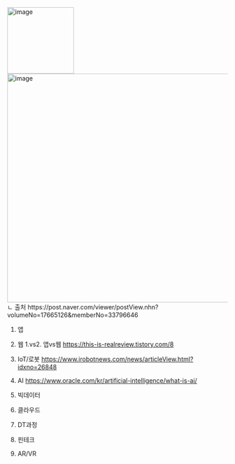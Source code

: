<img width="152" alt="image" src="https://user-images.githubusercontent.com/113709273/193288436-09591c26-ce66-48f8-a7a2-2058b36ed9fa.png">


<img width="523" alt="image" src="https://user-images.githubusercontent.com/113709273/193293103-61023a42-3e1a-48f1-9b95-1a864883b45e.png">
ㄴ 출처 https://post.naver.com/viewer/postView.nhn?volumeNo=17665126&memberNo=33796646


1. 앱



2. 웹
1.vs2. 앱vs웹
https://this-is-realreview.tistory.com/8

3. IoT/로봇
https://www.irobotnews.com/news/articleView.html?idxno=26848

4. AI
https://www.oracle.com/kr/artificial-intelligence/what-is-ai/

5. 빅데이터




6. 클라우드



7. DT과정




8. 핀테크





9. AR/VR



